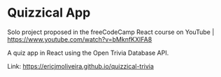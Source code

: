 # Quizzical App

Solo project proposed in the freeCodeCamp React course on YouTube | https://www.youtube.com/watch?v=bMknfKXIFA8

A quiz app in React using the Open Trivia Database API.

Link: https://ericjmoliveira.github.io/quizzical-trivia
